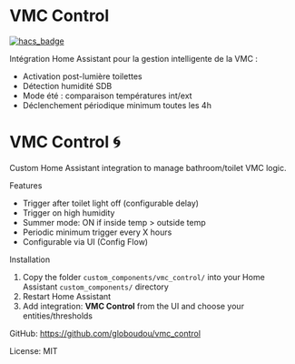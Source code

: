 # VMC Control

[![hacs_badge](https://img.shields.io/badge/HACS-Custom-orange.svg)](https://github.com/hacs/integration)

Intégration Home Assistant pour la gestion intelligente de la VMC :
- Activation post-lumière toilettes
- Détection humidité SDB
- Mode été : comparaison températures int/ext
- Déclenchement périodique minimum toutes les 4h

# VMC Control 🌀

Custom Home Assistant integration to manage bathroom/toilet VMC logic.

Features
- Trigger after toilet light off (configurable delay)
- Trigger on high humidity
- Summer mode: ON if inside temp > outside temp
- Periodic minimum trigger every X hours
- Configurable via UI (Config Flow)

Installation
1. Copy the folder `custom_components/vmc_control/` into your Home Assistant `custom_components/` directory
2. Restart Home Assistant
3. Add integration: **VMC Control** from the UI and choose your entities/thresholds

GitHub: https://github.com/globoudou/vmc_control

License: MIT
